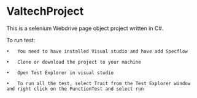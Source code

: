# ValtechProject

This is a selenium Webdrive page object project written in C#. 


To run test:

    •	You need to have installed Visual studio and have add Specflow

    •	Clone or download the project to your machine

    •	Open Test Explorer in visual studio 

    •	To run all the test, select Trait from the Test Explorer window and right click on the FunctionTest and select run

